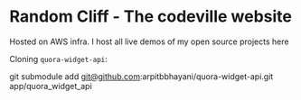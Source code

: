 # Random Cliff - The codeville website

Hosted on AWS infra. I host all live demos of my open source projects here

Cloning `quora-widget-api`:

git submodule add git@github.com:arpitbbhayani/quora-widget-api.git app/quora_widget_api

